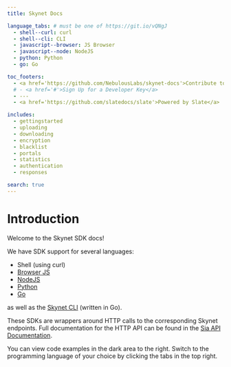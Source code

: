 ```yaml
---
title: Skynet Docs

language_tabs: # must be one of https://git.io/vQNgJ
  - shell--curl: curl
  - shell--cli: CLI
  - javascript--browser: JS Browser
  - javascript--node: NodeJS
  - python: Python
  - go: Go

toc_footers:
  - <a href='https://github.com/NebulousLabs/skynet-docs'>Contribute to the docs</a>
  # - <a href='#'>Sign Up for a Developer Key</a>
  - ---
  - <a href='https://github.com/slatedocs/slate'>Powered by Slate</a>

includes:
  - gettingstarted
  - uploading
  - downloading
  - encryption
  - blacklist
  - portals
  - statistics
  - authentication
  - responses

search: true
---
```


# Introduction

Welcome to the Skynet SDK docs!

We have SDK support for several languages:

- Shell (using curl)
- [Browser JS](https://github.com/NebulousLabs/skynet-js)
- [NodeJS](https://github.com/NebulousLabs/nodejs-skynet)
- [Python](https://github.com/NebulousLabs/python-skynet)
- [Go](https://github.com/NebulousLabs/go-skynet)

as well as the [Skynet CLI](https://github.com/NebulousLabs/skynet-cli) (written in Go).

These SDKs are wrappers around HTTP calls to the corresponding Skynet endpoints. Full documentation for the HTTP API can be found in the [Sia API Documentation](https://sia.tech/docs/#skynet).

<aside class="success">
You can view code examples in the dark area to the right. Switch to the
programming language of your choice by clicking the tabs in the top right.
</aside>
